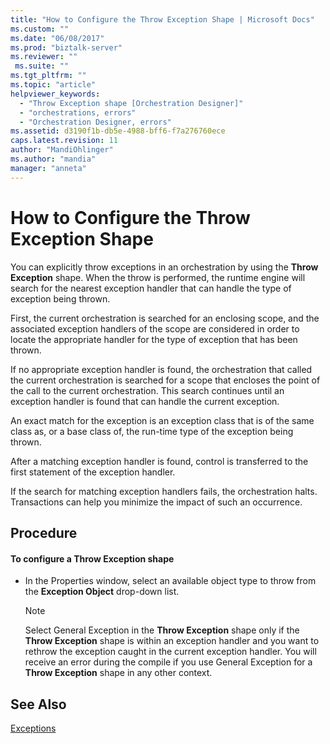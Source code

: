 ```yaml
---
title: "How to Configure the Throw Exception Shape | Microsoft Docs"
ms.custom: ""
ms.date: "06/08/2017"
ms.prod: "biztalk-server"
ms.reviewer: ""
 ms.suite: ""
ms.tgt_pltfrm: ""
ms.topic: "article"
helpviewer_keywords: 
  - "Throw Exception shape [Orchestration Designer]"
  - "orchestrations, errors"
  - "Orchestration Designer, errors"
ms.assetid: d3190f1b-db5e-4988-bff6-f7a276760ece
caps.latest.revision: 11
author: "MandiOhlinger"
ms.author: "mandia"
manager: "anneta"
---
```

# How to Configure the Throw Exception Shape
You can explicitly throw exceptions in an orchestration by using the **Throw Exception** shape. When the throw is performed, the runtime engine will search for the nearest exception handler that can handle the type of exception being thrown.  
  
 First, the current orchestration is searched for an enclosing scope, and the associated exception handlers of the scope are considered in order to locate the appropriate handler for the type of exception that has been thrown.  
  
 If no appropriate exception handler is found, the orchestration that called the current orchestration is searched for a scope that encloses the point of the call to the current orchestration. This search continues until an exception handler is found that can handle the current exception.  
  
 An exact match for the exception is an exception class that is of the same class as, or a base class of, the run-time type of the exception being thrown.  
  
 After a matching exception handler is found, control is transferred to the first statement of the exception handler.  
  
 If the search for matching exception handlers fails, the orchestration halts. Transactions can help you minimize the impact of such an occurrence.  
  
## Procedure  
  
#### To configure a Throw Exception shape  
  
-   In the Properties window, select an available object type to throw from the **Exception Object** drop-down list.  
  
    > [!NOTE]
    >  Select General Exception in the **Throw Exception** shape only if the **Throw Exception** shape is within an exception handler and you want to rethrow the exception caught in the current exception handler. You will receive an error during the compile if you use General Exception for a **Throw Exception** shape in any other context.  
  
## See Also  
 [Exceptions](../core/exceptions.md)